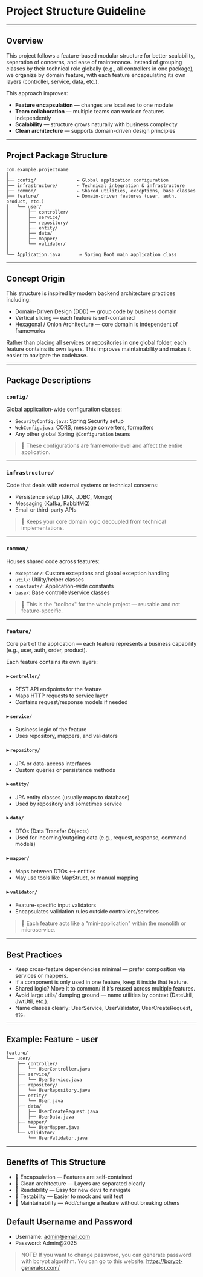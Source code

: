 # Project Structure Guideline

---

## Overview

This project follows a feature-based modular structure for better scalability, separation of concerns, 
and ease of maintenance. Instead of grouping classes by their technical role globally (e.g., all 
controllers in one package), we organize by domain feature, with each feature encapsulating its own 
layers (controller, service, data, etc.).

This approach improves:

- **Feature encapsulation** — changes are localized to one module
- **Team collaboration** — multiple teams can work on features independently
- **Scalability** — structure grows naturally with business complexity
- **Clean architecture** — supports domain-driven design principles

---

## Project Package Structure

```textmate
com.example.projectname
│
├── config/               ← Global application configuration
├── infrastructure/       ← Technical integration & infrastructure
├── common/               ← Shared utilities, exceptions, base classes
├── feature/              ← Domain-driven features (user, auth, product, etc.)
│   └── user/
│       ├── controller/
│       ├── service/
│       ├── repository/
│       ├── entity/
│       ├── data/
│       ├── mapper/
│       └── validator/
│
└── Application.java       ← Spring Boot main application class
```

---

## Concept Origin

This structure is inspired by modern backend architecture practices including:

- Domain-Driven Design (DDD) — group code by business domain
- Vertical slicing — each feature is self-contained
- Hexagonal / Onion Architecture — core domain is independent of frameworks

Rather than placing all services or repositories in one global folder, each feature contains its own layers. 
This improves maintainability and makes it easier to navigate the codebase.

---

## Package Descriptions

### `config/`

Global application-wide configuration classes:

- `SecurityConfig.java`: Spring Security setup
- `WebConfig.java`: CORS, message converters, formatters
- Any other global Spring `@Configuration` beans

> 📌 These configurations are framework-level and affect the entire application.

---

### `infrastructure/`

Code that deals with external systems or technical concerns:

- Persistence setup (JPA, JDBC, Mongo)
- Messaging (Kafka, RabbitMQ)
- Email or third-party APIs

> 📌 Keeps your core domain logic decoupled from technical implementations.

---

### `common/`

Houses shared code across features:

- `exception/`: Custom exceptions and global exception handling
- `util/`: Utility/helper classes
- `constants/`: Application-wide constants
- `base/`: Base controller/service classes

> 📌 This is the "toolbox" for the whole project — reusable and not feature-specific.

---

### `feature/`

Core part of the application — each feature represents a business capability (e.g., user, auth, order, product).

Each feature contains its own layers:

#### ▸ `controller/`

- REST API endpoints for the feature
- Maps HTTP requests to service layer
- Contains request/response models if needed

#### ▸ `service/`

- Business logic of the feature
- Uses repository, mappers, and validators

#### ▸ `repository/`

- JPA or data-access interfaces
- Custom queries or persistence methods

#### ▸ `entity/`

- JPA entity classes (usually maps to database)
- Used by repository and sometimes service

#### ▸ `data/`

- DTOs (Data Transfer Objects)
- Used for incoming/outgoing data (e.g., request, response, command models)

#### ▸ `mapper/`

- Maps between DTOs ↔ entities
- May use tools like MapStruct, or manual mapping

#### ▸ `validator/`

- Feature-specific input validators
- Encapsulates validation rules outside controllers/services

> 📌 Each feature acts like a "mini-application" within the monolith or microservice.

---

## Best Practices

- Keep cross-feature dependencies minimal — prefer composition via services or mappers.
- If a component is only used in one feature, keep it inside that feature.
- Shared logic? Move it to common/ if it’s reused across multiple features.
- Avoid large utils/ dumping ground — name utilities by context (DateUtil, JwtUtil, etc.).
- Name classes clearly: UserService, UserValidator, UserCreateRequest, etc.

---

## Example: Feature - user

```textmate
feature/
└── user/
    ├── controller/
    │   └── UserController.java
    ├── service/
    │   └── UserService.java
    ├── repository/
    │   └── UserRepository.java
    ├── entity/
    │   └── User.java
    ├── data/
    │   ├── UserCreateRequest.java
    │   ├── UserData.java
    ├── mapper/
    │   └── UserMapper.java
    └── validator/
        └── UserValidator.java
```

---

## Benefits of This Structure

- 🧩 Encapsulation — Features are self-contained
- 🧼 Clean architecture — Layers are separated clearly
- 🧠 Readability — Easy for new devs to navigate
- 🧪 Testability — Easier to mock and unit test
- 🔧 Maintainability — Add/change a feature without breaking others

## Default Username and Password

- Username: admin@email.com
- Password: Admin@2025

> NOTE:
> If you want to change password, you can generate password with bcrypt algorithm.
> You can go to this website: https://bcrypt-generator.com/